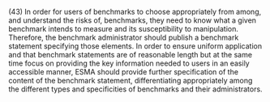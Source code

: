 (43) In order for users of benchmarks to choose appropriately from among, and understand the risks of, benchmarks, they need to know what a given benchmark intends to measure and its susceptibility to manipulation. Therefore, the benchmark administrator should publish a benchmark statement specifying those elements. In order to ensure uniform application and that benchmark statements are of reasonable length but at the same time focus on providing the key information needed to users in an easily accessible manner, ESMA should provide further specification of the content of the benchmark statement, differentiating appropriately among the different types and specificities of benchmarks and their administrators.